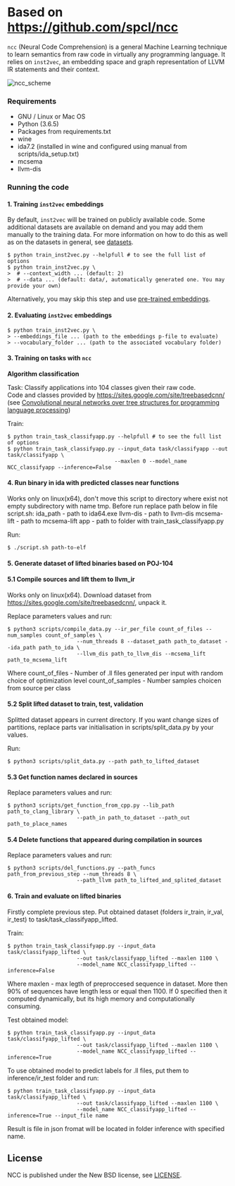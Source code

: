 # Based on https://github.com/spcl/ncc

```ncc``` (Neural Code Comprehension) is a general Machine Learning technique to learn semantics from raw code in virtually any programming language. It relies on ```inst2vec```, an embedding space and graph representation of LLVM IR statements and their context.

![ncc_scheme](figures/scheme_vert.png)

### Requirements
* GNU / Linux or Mac OS
* Python (3.6.5)
* Packages from requirements.txt
* wine
* ida7.2 (installed in wine and configured using manual from scripts/ida_setup.txt)
* mcsema
* llvm-dis

### Running the code

#### 1. Training `inst2vec` embeddings

By default, `inst2vec` will be trained on publicly available code. Some additional datasets are available on demand and you may add them manually to the training data. For more information on how to do this as well as on the datasets in general, see [datasets](data/README.md).

```shell
$ python train_inst2vec.py --helpfull # to see the full list of options
$ python train_inst2vec.py \
>  # --context_width ... (default: 2)
>  # --data ... (default: data/, automatically generated one. You may provide your own)
```

Alternatively, you may skip this step and use [pre-trained embeddings](published_results/emb.p).

#### 2. Evaluating `inst2vec` embeddings

```shell
$ python train_inst2vec.py \
> --embeddings_file ... (path to the embeddings p-file to evaluate)
> --vocabulary_folder ... (path to the associated vocabulary folder)
```

#### 3. Training on tasks with ```ncc``` 

**Algorithm classification**

Task: Classify applications into 104 classes given their raw code.  
Code and classes provided by https://sites.google.com/site/treebasedcnn/ (see [Convolutional neural networks over tree structures for programming language processing](https://arxiv.org/abs/1409.5718))

Train:
```shell
$ python train_task_classifyapp.py --helpfull # to see the full list of options
$ python train_task_classifyapp.py --input_data task/classifyapp --out task/classifyapp \
                                  --maxlen 0 --model_name NCC_classifyapp --inference=False
```

#### 4. Run binary in ida with predicted classes near functions

Works only on linux(x64), don't move this script to directory where exist not empty subdirectory with name tmp. Before run replace path below in file script.sh:
  ida_path - path to ida64.exe
  llvm-dis - path to llvm-dis
  mcsema-lift - path to mcsema-lift
  app - path to folder with train_task_classifyapp.py

Run:
```shell
$ ./script.sh path-to-elf
```

#### 5. Generate dataset of lifted binaries based on POJ-104

#### 5.1 Compile sources and lift them to llvm_ir

Works only on linux(x64).
Download dataset from https://sites.google.com/site/treebasedcnn/, unpack it.

Replace parameters values and run:
```shell
$ python3 scripts/compile_data.py --ir_per_file count_of_files --num_samples count_of_samples \
                      --num_threads 8 --dataset_path path_to_dataset --ida_path path_to_ida \
                      --llvm_dis path_to_llvm_dis --mcsema_lift path_to_mcsema_lift
```

Where
count_of_files - Number of .ll files generated per input with random choice of optimization level
count_of_samples - Number samples choicen from source per class

#### 5.2 Split lifted dataset to train, test, validation

Splitted dataset appears in current directory. If you want change sizes of partitions, replace parts var initialisation in scripts/split_data.py by your values.

Run:
```shell
$ python3 scripts/split_data.py --path path_to_lifted_dataset
```

#### 5.3 Get function names declared in sources

Replace parameters values and run:
```shell
$ python3 scripts/get_function_from_cpp.py --lib_path path_to_clang_library \
                      --path_in path_to_dataset --path_out path_to_place_names
```

#### 5.4 Delete functions that appeared during compilation in sources

Replace parameters values and run:
```shell
$ python3 scripts/del_functions.py --path_funcs path_from_previous_step --num_threads 8 \
                      --path_llvm path_to_lifted_and_splited_dataset
```

#### 6. Train and evaluate on lifted binaries

Firstly complete previous step. Put obtained dataset (folders ir_train, ir_val, ir_test) to task/task_classifyapp_lifted.

Train:
```shell
$ python train_task_classifyapp.py --input_data task/classifyapp_lifted \
                      --out task/classifyapp_lifted --maxlen 1100 \
                      --model_name NCC_classifyapp_lifted --inference=False
```

Where
maxlen - max legth of preproccesed sequence in dataset. More then 90% of sequences have length less or equal then 1100. If 0 specified then it computed dynamically, but its high memory and computationally consuming.

Test obtained model:
```shell
$ python train_task_classifyapp.py --input_data task/classifyapp_lifted \
                      --out task/classifyapp_lifted --maxlen 1100 \
                      --model_name NCC_classifyapp_lifted --inference=True
```

To use obtained model to predict labels for .ll files, put them to inference/ir_test folder and run:
```shell
$ python train_task_classifyapp.py --input_data task/classifyapp_lifted \
                      --out task/classifyapp_lifted --maxlen 1100 \
                      --model_name NCC_classifyapp_lifted --inference=True --input_file name
```
Result is file in json fromat will be located in folder inference with specified name.

## License

NCC is published under the New BSD license, see [LICENSE](LICENSE).